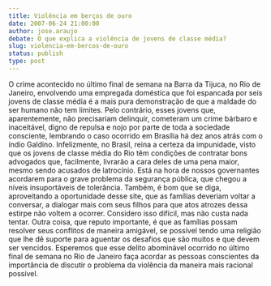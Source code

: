 ```yaml
---
title: Violência em berços de ouro
date: 2007-06-24 21:00:00
author: jose.araujo
debate: O que explica a violência de jovens de classe média?
slug: violencia-em-bercos-de-ouro
status: publish 
type: post
---
```


O crime acontecido no último final de semana na Barra da Tijuca, no Rio de Janeiro, envolvendo uma empregada doméstica que foi espancada por seis jovens de classe média é a mais pura demonstração de que a maldade do ser humano não tem limites. Pelo contrário, esses jovens que, aparentemente, não precisariam delinquir, cometeram um crime bárbaro e inaceitável, digno de repulsa e nojo por parte de toda a sociedade consciente, lembrando o caso ocorrido em Brasília há dez anos atrás com o índio Galdino. Infelizmente, no Brasil, reina a certeza da impunidade, visto que os jovens de classe média do Rio têm condições de contratar bons advogados que, facilmente, livrarão a cara deles de uma pena maior, mesmo sendo acusados de latrocínio. Está na hora de nossos governantes acordarem para o grave problema da segurança pública, que chegou a níveis insuportáveis de tolerância. Também, é bom que se diga, aproveitando a oportunidade desse site, que as famílias deveriam voltar a conversar, a dialogar mais com seus filhos para que atos atrozes dessa estirpe não voltem a ocorrer. Considero isso difícil, mas não custa nada tentar. Outra coisa, que reputo importante, é que as famílias possam resolver seus conflitos de maneira amigável, se possível tendo uma religião que lhe dê suporte para aguentar os desafios que são muitos e que devem ser vencidos. Esperemos que esse delito abominável ocorrido no último final de semana no Rio de Janeiro faça acordar as pessoas conscientes da importância de discutir o problema da violência da maneira mais racional possível.
